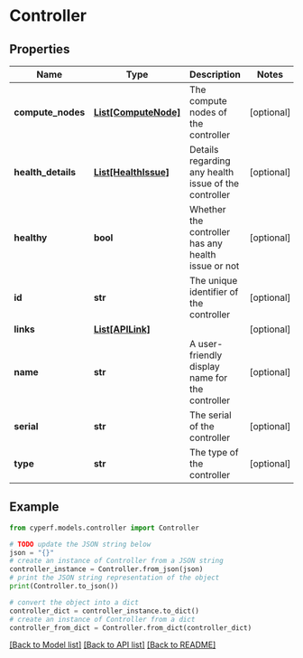 # Controller


## Properties

Name | Type | Description | Notes
------------ | ------------- | ------------- | -------------
**compute_nodes** | [**List[ComputeNode]**](ComputeNode.md) | The compute nodes of the controller | [optional] 
**health_details** | [**List[HealthIssue]**](HealthIssue.md) | Details regarding any health issue of the controller | [optional] 
**healthy** | **bool** | Whether the controller has any health issue or not | [optional] 
**id** | **str** | The unique identifier of the controller | [optional] 
**links** | [**List[APILink]**](APILink.md) |  | [optional] 
**name** | **str** | A user-friendly display name for the controller | [optional] 
**serial** | **str** | The serial of the controller | [optional] 
**type** | **str** | The type of the controller | [optional] 

## Example

```python
from cyperf.models.controller import Controller

# TODO update the JSON string below
json = "{}"
# create an instance of Controller from a JSON string
controller_instance = Controller.from_json(json)
# print the JSON string representation of the object
print(Controller.to_json())

# convert the object into a dict
controller_dict = controller_instance.to_dict()
# create an instance of Controller from a dict
controller_from_dict = Controller.from_dict(controller_dict)
```
[[Back to Model list]](../README.md#documentation-for-models) [[Back to API list]](../README.md#documentation-for-api-endpoints) [[Back to README]](../README.md)


